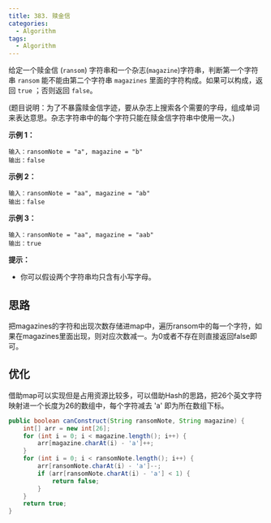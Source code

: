 ```yaml
---
title: 383. 赎金信
categories:
  - Algorithm
tags:
  - Algorithm
---
```


给定一个赎金信 (`ransom`) 字符串和一个杂志(`magazine`)字符串，判断第一个字符串 `ransom` 能不能由第二个字符串 `magazines` 里面的字符构成。如果可以构成，返回 `true` ；否则返回 `false`。

(题目说明：为了不暴露赎金信字迹，要从杂志上搜索各个需要的字母，组成单词来表达意思。杂志字符串中的每个字符只能在赎金信字符串中使用一次。)

**示例 1：**

```
输入：ransomNote = "a", magazine = "b"
输出：false
```

**示例 2：**

```
输入：ransomNote = "aa", magazine = "ab"
输出：false
```

**示例 3：**

```
输入：ransomNote = "aa", magazine = "aab"
输出：true
```

**提示：**

- 你可以假设两个字符串均只含有小写字母。

## 思路

把magazines的字符和出现次数存储进map中，遍历ransom中的每一个字符，如果在magazines里面出现，则对应次数减一。为0或者不存在则直接返回false即可。

## 优化

借助map可以实现但是占用资源比较多，可以借助Hash的思路，把26个英文字符映射进一个长度为26的数组中，每个字符减去 'a' 即为所在数组下标。

```java
public boolean canConstruct(String ransomNote, String magazine) {
    int[] arr = new int[26];
    for (int i = 0; i < magazine.length(); i++) {
        arr[magazine.charAt(i) - 'a']++;
    }
    for (int i = 0; i < ransomNote.length(); i++) {
        arr[ransomNote.charAt(i) - 'a']--;
        if (arr[ransomNote.charAt(i) - 'a'] < 1) {
            return false;
        }
    }
    return true;
}
```
